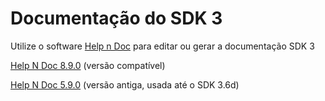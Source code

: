 # Documentação do SDK 3

Utilize o software [Help n Doc](https://www.helpndoc.com/) para editar ou gerar a documentação SDK 3


[Help N Doc 8.9.0](https://firecast.app/downloads/helpndoc-setup-8.9.0.604.exe) (versão compatível)

[Help N Doc 5.9.0](https://firecast.app/downloads/helpndoc-setup-5.9.0.711.exe) (versão antiga, usada até o SDK 3.6d)